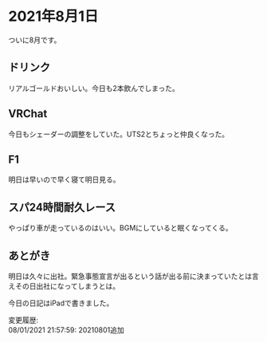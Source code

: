 # 2021年8月1日

ついに8月です。

## ドリンク

リアルゴールドおいしい。今日も2本飲んでしまった。

## VRChat

今日もシェーダーの調整をしていた。UTS2とちょっと仲良くなった。

## F1

明日は早いので早く寝て明日見る。

## スパ24時間耐久レース

やっぱり車が走っているのはいい。BGMにしていると眠くなってくる。

## あとがき

明日は久々に出社。緊急事態宣言が出るという話が出る前に決まっていたとは言えその日出社になってしまうとは。

今日の日記はiPadで書きました。

変更履歴:  
08/01/2021 21:57:59: 20210801追加  

